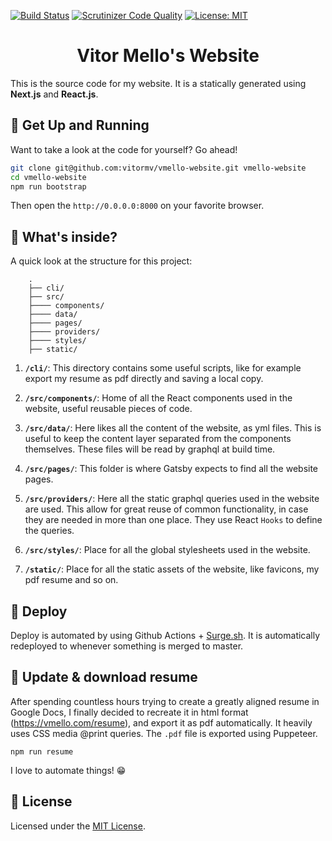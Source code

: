 [![Build Status](https://travis-ci.org/vitormv/vmello-website.svg?branch=master)](https://travis-ci.org/vitormv/vmello-website) [![Scrutinizer Code Quality](https://scrutinizer-ci.com/g/vitormv/vmello-website/badges/quality-score.png?b=master)](https://scrutinizer-ci.com/g/vitormv/vmello-website/?branch=master) [![License: MIT](https://img.shields.io/badge/License-MIT-yellow.svg)](https://opensource.org/licenses/MIT)
<h1 align="center">
  Vitor Mello's Website
</h1>

This is the source code for my website. It is a statically generated using **Next.js** and **React.js**.

## 🚀 Get Up and Running

Want to take a look at the code for yourself? Go ahead!

```bash
git clone git@github.com:vitormv/vmello-website.git vmello-website
cd vmello-website
npm run bootstrap
```

Then open the `http://0.0.0.0:8000` on your favorite browser.

## 🧐 What's inside?

A quick look at the structure for this project:

```plain
    .
    ├── cli/
    ├── src/
    ├──── components/
    ├──── data/
    ├──── pages/
    ├──── providers/
    ├──── styles/
    ├── static/
```

1. **`/cli/`**: This directory contains some useful scripts, like for example export my resume as pdf directly and saving a local copy.

2. **`/src/components/`**: Home of all the React components used in the website, useful reusable pieces of code.

3. **`/src/data/`**: Here likes all the content of the website, as yml files. This is useful to keep the content layer separated from the components themselves. These files will be read by graphql at build time.

4. **`/src/pages/`**: This folder is where Gatsby expects to find all the website pages.

5. **`/src/providers/`**: Here all the static graphql queries used in the website are used. This allow for great reuse of common functionality, in case they are needed in more than one place. They use React `Hooks` to define the queries.

6. **`/src/styles/`**: Place for all the global stylesheets used in the website.

7. **`/static/`**: Place for all the static assets of the website, like favicons, my pdf resume and so on.

## 💫 Deploy

Deploy is automated by using Github Actions + [Surge.sh](https://surge.sh/). It is automatically redeployed to whenever something is merged to master.

## 💾 Update & download resume

After spending countless hours trying to create a greatly aligned resume in Google Docs, I finally decided to recreate it in html format (https://vmello.com/resume), and export it as pdf automatically. It heavily uses CSS media @print queries. The `.pdf` file is exported using Puppeteer.

```plain
npm run resume
```

I love to automate things! 😁

## 📝 License

Licensed under the [MIT License](./LICENSE).
